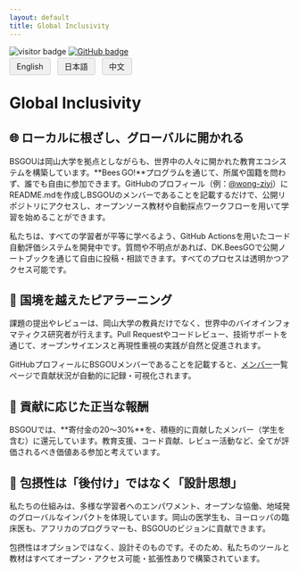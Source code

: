```yaml
---
layout: default
title: Global Inclusivity
---
```


<!-- Info Row: Visitor count + GitHub profile -->
<div style="margin-top: 10px; margin-bottom: 8px;">
  <img src="https://visitor-badge.laobi.icu/badge?page_id=labonom.github.io/sources/Global_Inclusivity_JP.html" alt="visitor badge"/>
  <a href="https://github.com/LabOnoM">
    <img src="https://img.shields.io/badge/GitHub-Profile-black?logo=github" alt="GitHub badge"/>
  </a>
</div>

<!-- Language Switch Row -->
<div>
  <a href="/sources/Global_Inclusivity.html" style="padding: 6px 12px; border: 1px solid #ccc; background-color: #f0f0f0; text-decoration: none; border-radius: 4px; margin-right: 8px;">English</a>
  <a href="/sources/Global_Inclusivity_JP.html" style="padding: 6px 12px; border: 1px solid #ccc; background-color: #f0f0f0; text-decoration: none; border-radius: 4px; margin-right: 8px;">日本語</a>
  <a href="/sources/Global_Inclusivity_CH.html" style="padding: 6px 12px; border: 1px solid #ccc; background-color: #f0f0f0; text-decoration: none; border-radius: 4px;">中文</a>
</div>

# Global Inclusivity

## 🌐 ローカルに根ざし、グローバルに開かれる
BSGOUは岡山大学を拠点としながらも、世界中の人々に開かれた教育エコシステムを構築しています。**Bees GO!**プログラムを通じて、所属や国籍を問わず、誰でも自由に参加できます。GitHubのプロフィール（例：[@wong-ziyi](https://github.com/wong-ziyi)）にREADME.mdを作成しBSGOUのメンバーであることを記載するだけで、公開リポジトリにアクセスし、オープンソース教材や自動採点ワークフローを用いて学習を始めることができます。

私たちは、すべての学習者が平等に学べるよう、GitHub Actionsを用いたコード自動評価システムを開発中です。質問や不明点があれば、DK.BeesGOで公開ノートブックを通じて自由に投稿・相談できます。すべてのプロセスは透明かつアクセス可能です。

## 💬 国境を越えたピアラーニング
課題の提出やレビューは、岡山大学の教員だけでなく、世界中のバイオインフォマティクス研究者が行えます。Pull Requestやコードレビュー、技術サポートを通じて、オープンサイエンスと再現性重視の実践が自然と促進されます。

GitHubプロフィールにBSGOUメンバーであることを記載すると、[メンバー]((https://www.bs-gou.com/members.html))一覧ページで貢献状況が自動的に記録・可視化されます。

## 🤝 貢献に応じた正当な報酬
BSGOUでは、**寄付金の20～30%**を、積極的に貢献したメンバー（学生を含む）に還元しています。教育支援、コード貢献、レビュー活動など、全てが評価されるべき価値ある参加と考えています。

## 🚀 包摂性は「後付け」ではなく「設計思想」
私たちの仕組みは、多様な学習者へのエンパワメント、オープンな協働、地域発のグローバルなインパクトを体現しています。岡山の医学生も、ヨーロッパの臨床医も、アフリカのプログラマーも、BSGOUのビジョンに貢献できます。

包摂性はオプションではなく、設計そのものです。そのため、私たちのツールと教材はすべてオープン・アクセス可能・拡張性ありで構築されています。
